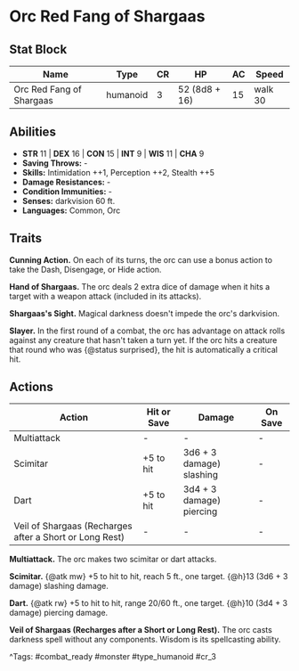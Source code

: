 # Orc Red Fang of Shargaas

## Stat Block

| Name | Type | CR | HP | AC | Speed |
|------|------|----|----|----|-------|
| Orc Red Fang of Shargaas | humanoid | 3 | 52 (8d8 + 16) | 15 | walk 30 |

## Abilities

- **STR** 11 | **DEX** 16 | **CON** 15 | **INT** 9 | **WIS** 11 | **CHA** 9
- **Saving Throws:** -  
- **Skills:** Intimidation ++1, Perception ++2, Stealth ++5  
- **Damage Resistances:** -  
- **Condition Immunities:** -  
- **Senses:** darkvision 60 ft.  
- **Languages:** Common, Orc

## Traits

**Cunning Action.** On each of its turns, the orc can use a bonus action to take the Dash, Disengage, or Hide action.

**Hand of Shargaas.** The orc deals 2 extra dice of damage when it hits a target with a weapon attack (included in its attacks).

**Shargaas's Sight.** Magical darkness doesn't impede the orc's darkvision.

**Slayer.** In the first round of a combat, the orc has advantage on attack rolls against any creature that hasn't taken a turn yet. If the orc hits a creature that round who was {@status surprised}, the hit is automatically a critical hit.


## Actions

| Action | Hit or Save | Damage | On Save |
|--------|--------------|--------|----------|
| Multiattack | - | - | - |
| Scimitar | +5 to hit | 3d6 + 3 damage) slashing | - |
| Dart | +5 to hit | 3d4 + 3 damage) piercing | - |
| Veil of Shargaas (Recharges after a Short or Long Rest) | - | - | - |

**Multiattack.** The orc makes two scimitar or dart attacks.

**Scimitar.** {@atk mw} +5 to hit to hit, reach 5 ft., one target. {@h}13 (3d6 + 3 damage) slashing damage.

**Dart.** {@atk rw} +5 to hit to hit, range 20/60 ft., one target. {@h}10 (3d4 + 3 damage) piercing damage.

**Veil of Shargaas (Recharges after a Short or Long Rest).** The orc casts darkness spell without any components. Wisdom is its spellcasting ability.


^Tags: #combat_ready #monster #type_humanoid #cr_3